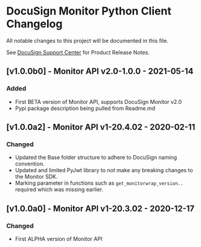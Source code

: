 # DocuSign Monitor Python Client Changelog
All notable changes to this project will be documented in this file.

See [DocuSign Support Center](https://support.docusign.com/en/releasenotes/) for Product Release Notes.

## [v1.0.0b0] - Monitor API v2.0-1.0.0 - 2021-05-14
### Added
- First BETA version of Monitor API, supports DocuSign Monitor v2.0
- Pypi package description being pulled from Readme.md

## [v1.0.0a2] - Monitor API v1-20.4.02 - 2020-02-11
### Changed
- Updated the Base folder structure to adhere to DocuSign naming convention.
- Updated and limited PyJwt library to not make any breaking changes to the Monitor SDK.
- Marking parameter in functions such as `get_monitorwrap_version..` required which was missing earlier.

## [v1.0.0a0] - Monitor API v1-20.3.02 - 2020-12-17
### Changed
- First ALPHA version of Monitor API